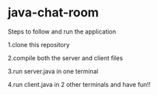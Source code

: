 # java-chat-room

Steps to follow and run the application

1.clone this repository 

2.compile both the server and client files

3.run server.java in one terminal 

4.run client.java in 2 other terminals and have fun!!
